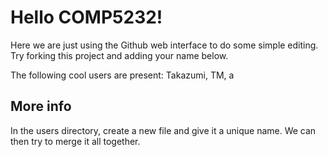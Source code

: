 # Hello COMP5232!

Here we are just using the Github web interface to do some simple editing.
Try forking this project and adding your name below.

The following cool users are present:
Takazumi, TM, a


## More info
In the users directory, create a new file and give it a unique name.
We can then try to merge it all together.
